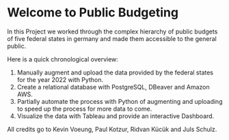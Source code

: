 # Welcome to Public Budgeting

In this Project we worked through the complex hierarchy of public budgets of five federal states in germany and made them accessible to the general public. 

Here is a quick chronological overview:

1. Manually augment and upload the data provided by the federal states for the year 2022 with Python.
2. Create a relational database with PostgreSQL, DBeaver and Amazon AWS.
3. Partially automate the process with Python of augmenting and uploading to speed up the process for more data to come.
4. Visualize the data with Tableau and provide an interactive Dashboard.









All credits go to Kevin Voeung, Paul Kotzur, Ridvan Kücük and Juls Schulz.




